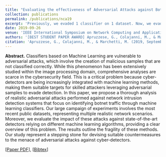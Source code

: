 ```yaml
---
title: "Evaluating the effectiveness of Adversarial Attacks against Botnet Detectors"
collection: publications
permalink: /publications/nca19
excerpt: 'Previously, we evaded 1 classifier on 1 dataset. Now, we evade 12 classifiers on 4 datasets!'
date: 2019-09-26
venue: 'IEEE International Symposium on Network Computing and Applications '
authors: '[BEST STUDENT PAPER AWARD] Apruzzese, G., Colajanni, M., & Marchetti, M.'
citation: 'Apruzzese, G., Colajanni, M., & Marchetti, M. (2019, September). Evaluating the effectiveness of adversarial attacks against botnet detectors. In <i>2019 IEEE 18th International Symposium on Network Computing and Applications (NCA)</i> [BEST STUDENT PAPER AWARD] (pp. 1-8). IEEE.'
---
```

<b>Abstract.</b> Classifiers based on Machine Learning are vulnerable to adversarial attacks, which involve the creation of malicious samples that are not classified correctly. While this phenomenon has been extensively studied within the image processing domain, comprehensive analyses are scarce in the cybersecurity field. This is a critical problem because cyber-detectors are being increasingly integrated with machine learning methods, making them suitable targets for skilled attackers leveraging adversarial samples to evade detection. In this paper, we propose a thorough analysis of realistic adversarial attacks performed against network intrusion detection systems that focus on identifying botnet traffic through machine learning classifiers. Our large campaign of experiments involves the most recent public datasets, representing multiple realistic network scenarios. Moreover, we evaluate the impact of these attacks against state-of-the-art detectors relying on different machine learning algorithms, providing a clear overview of this problem. The results outline the fragility of these methods. Our study represent a stepping stone for devising suitable countermeasures to the menace of adversarial attacks against cyber-detectors.

[[Paper PDF](https://gioapru.github.io/files/papers/nca19/nca19.pdf)], [[Bibtex](https://gioapru.github.io/files/papers/nca19/nca19.bib)]